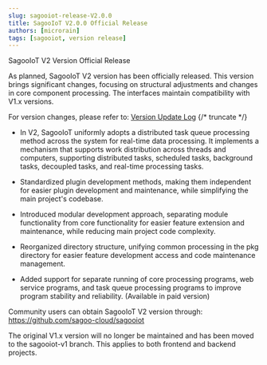 ```yaml
---
slug: sagooiot-release-V2.0.0
title: SagooIoT V2.0.0 Official Release
authors: [microrain]
tags: [sagooiot, version release]
---
```


SagooIoT V2 Version Official Release

As planned, SagooIoT V2 version has been officially released. This version brings significant changes, focusing on structural adjustments and changes in core component processing. The interfaces maintain compatibility with V1.x versions.

For version changes, please refer to: [Version Update Log](/docs/base/history)
{/* truncate */}
- In V2, SagooIoT uniformly adopts a distributed task queue processing method across the system for real-time data processing. It implements a mechanism that supports work distribution across threads and computers, supporting distributed tasks, scheduled tasks, background tasks, decoupled tasks, and real-time processing tasks.

- Standardized plugin development methods, making them independent for easier plugin development and maintenance, while simplifying the main project's codebase.

- Introduced modular development approach, separating module functionality from core functionality for easier feature extension and maintenance, while reducing main project code complexity.

- Reorganized directory structure, unifying common processing in the pkg directory for easier feature development access and code maintenance management.

- Added support for separate running of core processing programs, web service programs, and task queue processing programs to improve program stability and reliability. (Available in paid version)

Community users can obtain SagooIoT V2 version through: https://github.com/sagoo-cloud/sagooiot

The original V1.x version will no longer be maintained and has been moved to the sagooiot-v1 branch. This applies to both frontend and backend projects.
